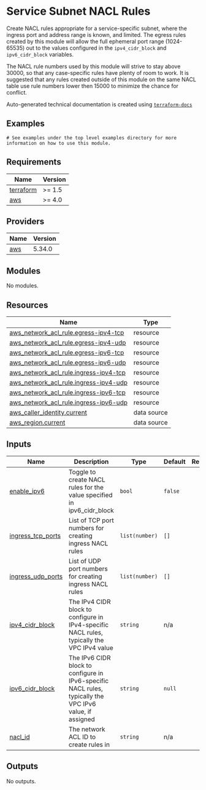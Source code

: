 # Service Subnet NACL Rules

Create NACL rules appropriate for a service-specific subnet, where the ingress port and address range is known, and limited.
The egress rules created by this module will allow the full ephemeral port range (1024-65535) out to the values configured
in the `ipv4_cidr_block` and `ipv6_cidr_block` variables.

The NACL rule numbers used by this module will strive to stay above 30000, so that any case-specific rules have plenty of
room to work.  It is suggested that any rules created outside of this module on the same NACL table use rule numbers lower
then 15000 to minimize the chance for conflict.
<!-- BEGINNING OF PRE-COMMIT-TERRAFORM DOCS HOOK -->

Auto-generated technical documentation is created using [`terraform-docs`](https://terraform-docs.io/)
## Examples

```hcl
# See examples under the top level examples directory for more information on how to use this module.
```

## Requirements

| Name | Version |
|------|---------|
| <a name="requirement_terraform"></a> [terraform](#requirement\_terraform) | >= 1.5 |
| <a name="requirement_aws"></a> [aws](#requirement\_aws) | >= 4.0 |

## Providers

| Name | Version |
|------|---------|
| <a name="provider_aws"></a> [aws](#provider\_aws) | 5.34.0 |

## Modules

No modules.

## Resources

| Name | Type |
|------|------|
| [aws_network_acl_rule.egress-ipv4-tcp](https://registry.terraform.io/providers/hashicorp/aws/latest/docs/resources/network_acl_rule) | resource |
| [aws_network_acl_rule.egress-ipv4-udp](https://registry.terraform.io/providers/hashicorp/aws/latest/docs/resources/network_acl_rule) | resource |
| [aws_network_acl_rule.egress-ipv6-tcp](https://registry.terraform.io/providers/hashicorp/aws/latest/docs/resources/network_acl_rule) | resource |
| [aws_network_acl_rule.egress-ipv6-udp](https://registry.terraform.io/providers/hashicorp/aws/latest/docs/resources/network_acl_rule) | resource |
| [aws_network_acl_rule.ingress-ipv4-tcp](https://registry.terraform.io/providers/hashicorp/aws/latest/docs/resources/network_acl_rule) | resource |
| [aws_network_acl_rule.ingress-ipv4-udp](https://registry.terraform.io/providers/hashicorp/aws/latest/docs/resources/network_acl_rule) | resource |
| [aws_network_acl_rule.ingress-ipv6-tcp](https://registry.terraform.io/providers/hashicorp/aws/latest/docs/resources/network_acl_rule) | resource |
| [aws_network_acl_rule.ingress-ipv6-udp](https://registry.terraform.io/providers/hashicorp/aws/latest/docs/resources/network_acl_rule) | resource |
| [aws_caller_identity.current](https://registry.terraform.io/providers/hashicorp/aws/latest/docs/data-sources/caller_identity) | data source |
| [aws_region.current](https://registry.terraform.io/providers/hashicorp/aws/latest/docs/data-sources/region) | data source |

## Inputs

| Name | Description | Type | Default | Required |
|------|-------------|------|---------|:--------:|
| <a name="input_enable_ipv6"></a> [enable\_ipv6](#input\_enable\_ipv6) | Toggle to create NACL rules for the value specified in ipv6\_cidr\_block | `bool` | `false` | no |
| <a name="input_ingress_tcp_ports"></a> [ingress\_tcp\_ports](#input\_ingress\_tcp\_ports) | List of TCP port numbers for creating ingress NACL rules | `list(number)` | `[]` | no |
| <a name="input_ingress_udp_ports"></a> [ingress\_udp\_ports](#input\_ingress\_udp\_ports) | List of UDP port numbers for creating ingress NACL rules | `list(number)` | `[]` | no |
| <a name="input_ipv4_cidr_block"></a> [ipv4\_cidr\_block](#input\_ipv4\_cidr\_block) | The IPv4 CIDR block to configure in IPv4-specific NACL rules, typically the VPC IPv4 value | `string` | n/a | yes |
| <a name="input_ipv6_cidr_block"></a> [ipv6\_cidr\_block](#input\_ipv6\_cidr\_block) | The IPv6 CIDR block to configure in IPv6-specific NACL rules, typically the VPC IPv6 value, if assigned | `string` | `null` | no |
| <a name="input_nacl_id"></a> [nacl\_id](#input\_nacl\_id) | The network ACL ID to create rules in | `string` | n/a | yes |

## Outputs

No outputs.


<!-- END OF PRE-COMMIT-TERRAFORM DOCS HOOK -->
